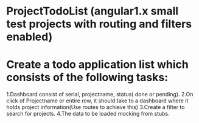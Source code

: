 # ProjectTodoList (angular1.x small test projects with routing and filters enabled)

Create a todo application list which consists of the following tasks:
=============================================================================
1.Dashboard consist of serial, projectname, status( done or pending).
2.On click of Projectname or entire row, it should take to a dashboard where it holds project information(Use routes to achieve this)
3.Create a filter to search for projects.
4.The data to be loaded mocking from stubs.
